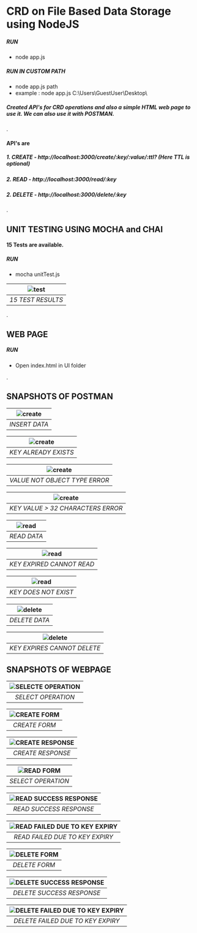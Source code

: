 # CRD on File Based Data Storage using NodeJS
##### RUN
* node app.js
##### RUN IN CUSTOM PATH
* node app.js path
* example : node app.js C:\Users\GuestUser\Desktop\
##### Created API's for CRD operations and also a simple HTML web page to use it. We can also use it with POSTMAN.
.
#### API's are 
##### 1. CREATE - http://localhost:3000/create/:key/:value/:ttl?  (Here TTL is optional)
##### 2. READ - http://localhost:3000/read/:key
##### 2. DELETE - http://localhost:3000/delete/:key
.
## UNIT TESTING USING MOCHA and CHAI 
#### 15 Tests are available.
##### RUN
* mocha unitTest.js

| ![test](ScreenShots/testing.png) |
|:--:| 
| *15 TEST RESULTS* |

.
## WEB PAGE
##### RUN
* Open index.html in UI folder

.
## SNAPSHOTS OF POSTMAN
| ![create](ScreenShots/create2.png) |
|:--:| 
| *INSERT DATA* |

| ![create](ScreenShots/create1.png) |
|:--:| 
| *KEY ALREADY EXISTS* |

| ![create](ScreenShots/create4.png) |
|:--:| 
| *VALUE NOT OBJECT TYPE ERROR* |

| ![create](ScreenShots/create5.png) |
|:--:| 
| *KEY VALUE > 32 CHARACTERS ERROR* |

| ![read](ScreenShots/read2.png) |
|:--:| 
| *READ DATA* |

| ![read](ScreenShots/read1.png) |
|:--:| 
| *KEY EXPIRED CANNOT READ* |

| ![read](ScreenShots/read3.png) |
|:--:| 
| *KEY DOES NOT EXIST* |

| ![delete](ScreenShots/delete2.png) |
|:--:| 
| *DELETE DATA* |

| ![delete](ScreenShots/delete1.png) |
|:--:| 
| *KEY EXPIRES CANNOT DELETE* |

## SNAPSHOTS OF WEBPAGE

| ![SELECTE OPERATION](ScreenShots/indexPage.png "SELECT OPERATION") |
|:--:| 
| *SELECT OPERATION* |

| ![CREATE FORM](ScreenShots/createPage1.png "CREATE FORM") |
|:--:| 
| *CREATE FORM* |

| ![CREATE RESPONSE](ScreenShots/createPage2.png "CREATE RESPONSE") |
|:--:| 
| *CREATE RESPONSE* |

| ![READ FORM](ScreenShots/readPage1.png "READ FORM") |
|:--:| 
| *SELECT OPERATION* |

| ![READ SUCCESS RESPONSE](ScreenShots/readPage2.png "READ SUCCESS RESPONSE") |
|:--:| 
| *READ SUCCESS RESPONSE* |

| ![READ FAILED DUE TO KEY EXPIRY](ScreenShots/readPage3.png "READ FAILED DUE TO KEY EXPIRY") |
|:--:| 
| *READ FAILED DUE TO KEY EXPIRY* |

| ![DELETE FORM](ScreenShots/deletePage1.png "DELETE FORM") |
|:--:| 
| *DELETE FORM* |

| ![DELETE SUCCESS RESPONSE](ScreenShots/deletePage2.png "DELETE SUCCESS RESPONSE") |
|:--:| 
| *DELETE SUCCESS RESPONSE* |

| ![DELETE FAILED DUE TO KEY EXPIRY](ScreenShots/deletePage3.png "DELETE FAILED DUE TO KEY EXPIRY") |
|:--:| 
| *DELETE FAILED DUE TO KEY EXPIRY* |